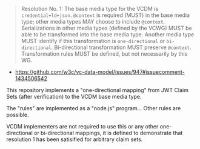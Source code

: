 > Resolution No. 1: 
> The base media type for the VCDM is `credential+ld+json`. `@context` is required (MUST) in the base media type; 
> other media types MAY choose to include `@context`. 
> Serializations in other media types (defined by the VCWG) MUST be able to be transformed into the base media type. 
> Another media type MUST identify if this transformation is `one-directional` or `bi-directional`. 
> Bi-directional transformation MUST preserve `@context`. 
> Transformation rules MUST be defined, but not necessarily by this WG.

- https://github.com/w3c/vc-data-model/issues/947#issuecomment-1434506542


This repository implements a "one-directional mapping" from JWT Claim Sets (after verification) to the VCDM base media type.

The "rules" are implemented as a "node.js" program... Other rules are possible.

VCDM implementers are not required to use this or any other one-directional or bi-directional mappings, it is defined to demonstrate that resolution 1 has been satisified for arbitrary claim sets.